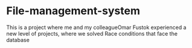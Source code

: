 # File-management-system
This is a project where me and my colleagueOmar Fustok experienced a new level of projects, where we solved Race conditions that face the database
